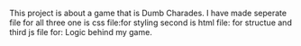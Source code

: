 This project is about a game that is Dumb Charades.
I have made seperate file for all three one is css file:for styling second is html file: for structue and third js file for: Logic behind my game.

